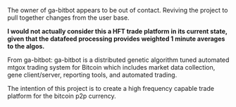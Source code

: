 The owner of ga-bitbot appears to be out of contact.  Reviving the project to pull together changes from the user base.

**I would not actually consider this a HFT trade platform in its current state, given that the datafeed processing provides weighted 1 minute averages to the algos.**


From ga-bitbot:
ga-bitbot is a distributed genetic algorithm tuned automated mtgox trading system for Bitcoin which includes market data collection, gene client/server, reporting tools, and automated trading.

The intention of this project is to create a high frequency capable trade platform for the bitcoin p2p currency.